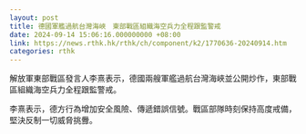 ```yaml
---
layout: post
title: 德國軍艦過航台灣海峽　東部戰區組織海空兵力全程跟監警戒
date: 2024-09-14 15:06:16.000000000 +08:00
link: https://news.rthk.hk/rthk/ch/component/k2/1770636-20240914.htm
categories: rthk
---
```


解放軍東部戰區發言人李熹表示，德國兩艘軍艦過航台灣海峽並公開炒作，東部戰區組織海空兵力全程跟監警戒。

李熹表示，德方行為增加安全風險、傳遞錯誤信號。戰區部隊時刻保持高度戒備，堅決反制一切威脅挑釁。

